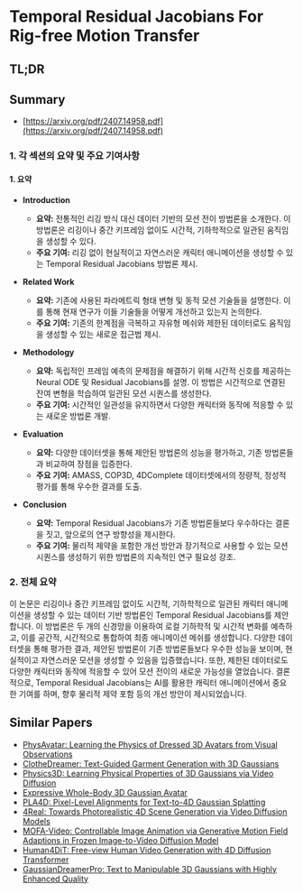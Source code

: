 # Temporal Residual Jacobians For Rig-free Motion Transfer
## TL;DR
## Summary
- [https://arxiv.org/pdf/2407.14958.pdf](https://arxiv.org/pdf/2407.14958.pdf)

### 1. 각 섹션의 요약 및 주요 기여사항

#### 1. 요약
- **Introduction**
  - **요약:** 전통적인 리깅 방식 대신 데이터 기반의 모션 전이 방법론을 소개한다. 이 방법론은 리깅이나 중간 키프레임 없이도 시간적, 기하학적으로 일관된 움직임을 생성할 수 있다.
  - **주요 기여:** 리깅 없이 현실적이고 자연스러운 캐릭터 애니메이션을 생성할 수 있는 Temporal Residual Jacobians 방법론 제시.

- **Related Work**
  - **요약:** 기존에 사용된 파라메트릭 형태 변형 및 동적 모션 기술들을 설명한다. 이를 통해 현재 연구가 이들 기술들을 어떻게 개선하고 있는지 논의한다.
  - **주요 기여:** 기존의 한계점을 극복하고 자유형 메쉬와 제한된 데이터로도 움직임을 생성할 수 있는 새로운 접근법 제시.

- **Methodology**
  - **요약:** 독립적인 프레임 예측의 문제점을 해결하기 위해 시간적 신호를 제공하는 Neural ODE 및 Residual Jacobians를 설명. 이 방법은 시간적으로 연결된 잔여 변형을 학습하여 일관된 모션 시퀀스를 생성한다.
  - **주요 기여:** 시간적인 일관성을 유지하면서 다양한 캐릭터와 동작에 적응할 수 있는 새로운 방법론 개발.

- **Evaluation**
  - **요약:** 다양한 데이터셋을 통해 제안된 방법론의 성능을 평가하고, 기존 방법론들과 비교하여 장점을 입증한다.
  - **주요 기여:** AMASS, COP3D, 4DComplete 데이터셋에서의 정량적, 정성적 평가를 통해 우수한 결과를 도출.

- **Conclusion**
  - **요약:** Temporal Residual Jacobians가 기존 방법론들보다 우수하다는 결론을 짓고, 앞으로의 연구 방향성을 제시한다.
  - **주요 기여:** 물리적 제약을 포함한 개선 방안과 장기적으로 사용할 수 있는 모션 시퀀스를 생성하기 위한 방법론의 지속적인 연구 필요성 강조.

### 2. 전체 요약

이 논문은 리깅이나 중간 키프레임 없이도 시간적, 기하학적으로 일관된 캐릭터 애니메이션을 생성할 수 있는 데이터 기반 방법론인 Temporal Residual Jacobians를 제안합니다. 이 방법론은 두 개의 신경망을 이용하여 로컬 기하학적 및 시간적 변화를 예측하고, 이를 공간적, 시간적으로 통합하여 최종 애니메이션 메쉬를 생성합니다. 다양한 데이터셋을 통해 평가한 결과, 제안된 방법론이 기존 방법론들보다 우수한 성능을 보이며, 현실적이고 자연스러운 모션을 생성할 수 있음을 입증했습니다. 또한, 제한된 데이터로도 다양한 캐릭터와 동작에 적응할 수 있어 모션 전이의 새로운 가능성을 열었습니다. 결론적으로, Temporal Residual Jacobians는 AI를 활용한 캐릭터 애니메이션에서 중요한 기여를 하며, 향후 물리적 제약 포함 등의 개선 방안이 제시되었습니다.

## Similar Papers
- [PhysAvatar: Learning the Physics of Dressed 3D Avatars from Visual Observations](2404.04421.md)
- [ClotheDreamer: Text-Guided Garment Generation with 3D Gaussians](2406.16815.md)
- [Physics3D: Learning Physical Properties of 3D Gaussians via Video Diffusion](2406.04338.md)
- [Expressive Whole-Body 3D Gaussian Avatar](2407.21686.md)
- [PLA4D: Pixel-Level Alignments for Text-to-4D Gaussian Splatting](2405.19957.md)
- [4Real: Towards Photorealistic 4D Scene Generation via Video Diffusion Models](2406.07472.md)
- [MOFA-Video: Controllable Image Animation via Generative Motion Field Adaptions in Frozen Image-to-Video Diffusion Model](2405.20222.md)
- [Human4DiT: Free-view Human Video Generation with 4D Diffusion Transformer](2405.17405.md)
- [GaussianDreamerPro: Text to Manipulable 3D Gaussians with Highly Enhanced Quality](2406.18462.md)
